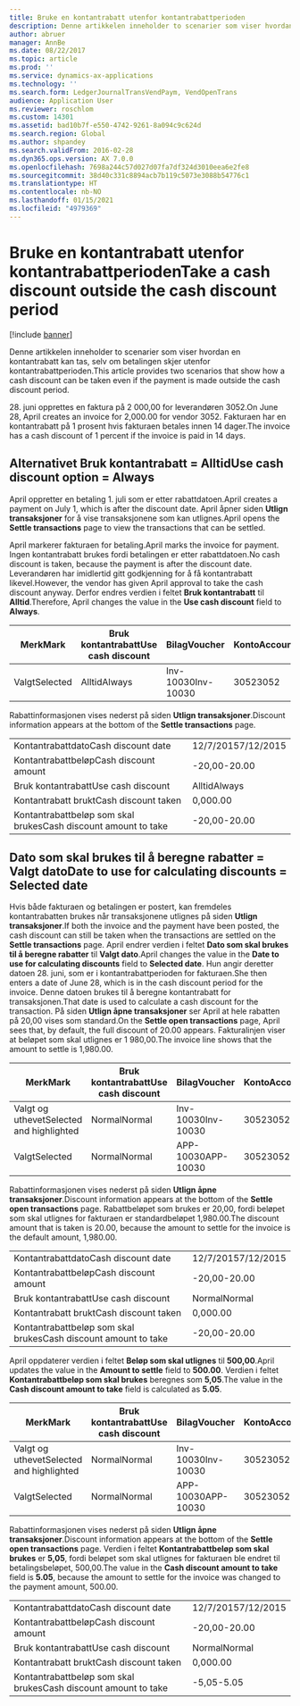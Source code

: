 ```yaml
---
title: Bruke en kontantrabatt utenfor kontantrabattperioden
description: Denne artikkelen inneholder to scenarier som viser hvordan en kontantrabatt kan tas, selv om betalingen skjer utenfor kontantrabattperioden.
author: abruer
manager: AnnBe
ms.date: 08/22/2017
ms.topic: article
ms.prod: ''
ms.service: dynamics-ax-applications
ms.technology: ''
ms.search.form: LedgerJournalTransVendPaym, VendOpenTrans
audience: Application User
ms.reviewer: roschlom
ms.custom: 14301
ms.assetid: bad10b7f-e550-4742-9261-8a094c9c624d
ms.search.region: Global
ms.author: shpandey
ms.search.validFrom: 2016-02-28
ms.dyn365.ops.version: AX 7.0.0
ms.openlocfilehash: 7698a244c57d027d07fa7df324d3010eea6e2fe8
ms.sourcegitcommit: 38d40c331c8894acb7b119c5073e3088b54776c1
ms.translationtype: HT
ms.contentlocale: nb-NO
ms.lasthandoff: 01/15/2021
ms.locfileid: "4979369"
---
```

# <a name="take-a-cash-discount-outside-the-cash-discount-period"></a><span data-ttu-id="84f47-103">Bruke en kontantrabatt utenfor kontantrabattperioden</span><span class="sxs-lookup"><span data-stu-id="84f47-103">Take a cash discount outside the cash discount period</span></span>

[!include [banner](../includes/banner.md)]

<span data-ttu-id="84f47-104">Denne artikkelen inneholder to scenarier som viser hvordan en kontantrabatt kan tas, selv om betalingen skjer utenfor kontantrabattperioden.</span><span class="sxs-lookup"><span data-stu-id="84f47-104">This article provides two scenarios that show how a cash discount can be taken even if the payment is made outside the cash discount period.</span></span>

<span data-ttu-id="84f47-105">28. juni opprettes en faktura på 2 000,00 for leverandøren 3052.</span><span class="sxs-lookup"><span data-stu-id="84f47-105">On June 28, April creates an invoice for 2,000.00 for vendor 3052.</span></span> <span data-ttu-id="84f47-106">Fakturaen har en kontantrabatt på 1 prosent hvis fakturaen betales innen 14 dager.</span><span class="sxs-lookup"><span data-stu-id="84f47-106">The invoice has a cash discount of 1 percent if the invoice is paid in 14 days.</span></span>

## <a name="use-cash-discount-option--always"></a><span data-ttu-id="84f47-107">Alternativet Bruk kontantrabatt = Alltid</span><span class="sxs-lookup"><span data-stu-id="84f47-107">Use cash discount option = Always</span></span>
<span data-ttu-id="84f47-108">April oppretter en betaling 1. juli som er etter rabattdatoen.</span><span class="sxs-lookup"><span data-stu-id="84f47-108">April creates a payment on July 1, which is after the discount date.</span></span> <span data-ttu-id="84f47-109">April åpner siden **Utlign transaksjoner** for å vise transaksjonene som kan utlignes.</span><span class="sxs-lookup"><span data-stu-id="84f47-109">April opens the **Settle transactions** page to view the transactions that can be settled.</span></span> 

<span data-ttu-id="84f47-110">April markerer fakturaen for betaling.</span><span class="sxs-lookup"><span data-stu-id="84f47-110">April marks the invoice for payment.</span></span> <span data-ttu-id="84f47-111">Ingen kontantrabatt brukes fordi betalingen er etter rabattdatoen.</span><span class="sxs-lookup"><span data-stu-id="84f47-111">No cash discount is taken, because the payment is after the discount date.</span></span> <span data-ttu-id="84f47-112">Leverandøren har imidlertid gitt godkjenning for å få kontantrabatt likevel.</span><span class="sxs-lookup"><span data-stu-id="84f47-112">However, the vendor has given April approval to take the cash discount anyway.</span></span> <span data-ttu-id="84f47-113">Derfor endres verdien i feltet **Bruk kontantrabatt** til **Alltid**.</span><span class="sxs-lookup"><span data-stu-id="84f47-113">Therefore, April changes the value in the **Use cash discount** field to **Always**.</span></span>

| <span data-ttu-id="84f47-114">Merk</span><span class="sxs-lookup"><span data-stu-id="84f47-114">Mark</span></span>     | <span data-ttu-id="84f47-115">Bruk kontantrabatt</span><span class="sxs-lookup"><span data-stu-id="84f47-115">Use cash discount</span></span> | <span data-ttu-id="84f47-116">Bilag</span><span class="sxs-lookup"><span data-stu-id="84f47-116">Voucher</span></span>   | <span data-ttu-id="84f47-117">Konto</span><span class="sxs-lookup"><span data-stu-id="84f47-117">Account</span></span> | <span data-ttu-id="84f47-118">Kontantrabattdato</span><span class="sxs-lookup"><span data-stu-id="84f47-118">Cash discount date</span></span> | <span data-ttu-id="84f47-119">Forfallsdato</span><span class="sxs-lookup"><span data-stu-id="84f47-119">Due date</span></span>  | <span data-ttu-id="84f47-120">Faktura</span><span class="sxs-lookup"><span data-stu-id="84f47-120">Invoice</span></span> | <span data-ttu-id="84f47-121">Beløp i transaksjonsvaluta</span><span class="sxs-lookup"><span data-stu-id="84f47-121">Amount in transaction currency</span></span> | <span data-ttu-id="84f47-122">Valuta</span><span class="sxs-lookup"><span data-stu-id="84f47-122">Currency</span></span> | <span data-ttu-id="84f47-123">Beløp som skal utlignes</span><span class="sxs-lookup"><span data-stu-id="84f47-123">Amount to settle</span></span> |
|----------|-------------------|-----------|---------|--------------------|-----------|---------|--------------------------------|----------|------------------|
| <span data-ttu-id="84f47-124">Valgt</span><span class="sxs-lookup"><span data-stu-id="84f47-124">Selected</span></span> | <span data-ttu-id="84f47-125">Alltid</span><span class="sxs-lookup"><span data-stu-id="84f47-125">Always</span></span>            | <span data-ttu-id="84f47-126">Inv-10030</span><span class="sxs-lookup"><span data-stu-id="84f47-126">Inv-10030</span></span> | <span data-ttu-id="84f47-127">3052</span><span class="sxs-lookup"><span data-stu-id="84f47-127">3052</span></span>    | <span data-ttu-id="84f47-128">28/6/2015</span><span class="sxs-lookup"><span data-stu-id="84f47-128">6/28/2015</span></span>          | <span data-ttu-id="84f47-129">12/7/2015</span><span class="sxs-lookup"><span data-stu-id="84f47-129">7/12/2015</span></span> | <span data-ttu-id="84f47-130">10030</span><span class="sxs-lookup"><span data-stu-id="84f47-130">10030</span></span>   | <span data-ttu-id="84f47-131">-2 000,00</span><span class="sxs-lookup"><span data-stu-id="84f47-131">-2,000.00</span></span>                      | <span data-ttu-id="84f47-132">USD</span><span class="sxs-lookup"><span data-stu-id="84f47-132">USD</span></span>      | <span data-ttu-id="84f47-133">-1 980,00</span><span class="sxs-lookup"><span data-stu-id="84f47-133">-1,980.00</span></span>        |

<span data-ttu-id="84f47-134">Rabattinformasjonen vises nederst på siden **Utlign transaksjoner**.</span><span class="sxs-lookup"><span data-stu-id="84f47-134">Discount information appears at the bottom of the **Settle transactions** page.</span></span>

|                              |           |
|------------------------------|-----------|
| <span data-ttu-id="84f47-135">Kontantrabattdato</span><span class="sxs-lookup"><span data-stu-id="84f47-135">Cash discount date</span></span>           | <span data-ttu-id="84f47-136">12/7/2015</span><span class="sxs-lookup"><span data-stu-id="84f47-136">7/12/2015</span></span> |
| <span data-ttu-id="84f47-137">Kontantrabattbeløp</span><span class="sxs-lookup"><span data-stu-id="84f47-137">Cash discount amount</span></span>         | <span data-ttu-id="84f47-138">-20,00</span><span class="sxs-lookup"><span data-stu-id="84f47-138">-20.00</span></span>    |
| <span data-ttu-id="84f47-139">Bruk kontantrabatt</span><span class="sxs-lookup"><span data-stu-id="84f47-139">Use cash discount</span></span>            | <span data-ttu-id="84f47-140">Alltid</span><span class="sxs-lookup"><span data-stu-id="84f47-140">Always</span></span>    |
| <span data-ttu-id="84f47-141">Kontantrabatt brukt</span><span class="sxs-lookup"><span data-stu-id="84f47-141">Cash discount taken</span></span>          | <span data-ttu-id="84f47-142">0,00</span><span class="sxs-lookup"><span data-stu-id="84f47-142">0.00</span></span>      |
| <span data-ttu-id="84f47-143">Kontantrabattbeløp som skal brukes</span><span class="sxs-lookup"><span data-stu-id="84f47-143">Cash discount amount to take</span></span> | <span data-ttu-id="84f47-144">-20,00</span><span class="sxs-lookup"><span data-stu-id="84f47-144">-20.00</span></span>    |

## <a name="date-to-use-for-calculating-discounts--selected-date"></a><span data-ttu-id="84f47-145">Dato som skal brukes til å beregne rabatter = Valgt dato</span><span class="sxs-lookup"><span data-stu-id="84f47-145">Date to use for calculating discounts = Selected date</span></span>
<span data-ttu-id="84f47-146">Hvis både fakturaen og betalingen er postert, kan fremdeles kontantrabatten brukes når transaksjonene utlignes på siden **Utlign transaksjoner**.</span><span class="sxs-lookup"><span data-stu-id="84f47-146">If both the invoice and the payment have been posted, the cash discount can still be taken when the transactions are settled on the **Settle transactions** page.</span></span> <span data-ttu-id="84f47-147">April endrer verdien i feltet **Dato som skal brukes til å beregne rabatter** til **Valgt dato**.</span><span class="sxs-lookup"><span data-stu-id="84f47-147">April changes the value in the **Date to use for calculating discounts** field to **Selected date**.</span></span> <span data-ttu-id="84f47-148">Hun angir deretter datoen 28. juni, som er i kontantrabattperioden for fakturaen.</span><span class="sxs-lookup"><span data-stu-id="84f47-148">She then enters a date of June 28, which is in the cash discount period for the invoice.</span></span> <span data-ttu-id="84f47-149">Denne datoen brukes til å beregne kontantrabatt for transaksjonen.</span><span class="sxs-lookup"><span data-stu-id="84f47-149">That date is used to calculate a cash discount for the transaction.</span></span> <span data-ttu-id="84f47-150">På siden **Utlign åpne transaksjoner** ser April at hele rabatten på 20,00 vises som standard.</span><span class="sxs-lookup"><span data-stu-id="84f47-150">On the **Settle open transactions** page, April sees that, by default, the full discount of 20.00 appears.</span></span> <span data-ttu-id="84f47-151">Fakturalinjen viser at beløpet som skal utlignes er 1 980,00.</span><span class="sxs-lookup"><span data-stu-id="84f47-151">The invoice line shows that the amount to settle is 1,980.00.</span></span>

| <span data-ttu-id="84f47-152">Merk</span><span class="sxs-lookup"><span data-stu-id="84f47-152">Mark</span></span>                     | <span data-ttu-id="84f47-153">Bruk kontantrabatt</span><span class="sxs-lookup"><span data-stu-id="84f47-153">Use cash discount</span></span> | <span data-ttu-id="84f47-154">Bilag</span><span class="sxs-lookup"><span data-stu-id="84f47-154">Voucher</span></span>   | <span data-ttu-id="84f47-155">Konto</span><span class="sxs-lookup"><span data-stu-id="84f47-155">Account</span></span> | <span data-ttu-id="84f47-156">Kontantrabattdato</span><span class="sxs-lookup"><span data-stu-id="84f47-156">Cash discount date</span></span> | <span data-ttu-id="84f47-157">Forfallsdato</span><span class="sxs-lookup"><span data-stu-id="84f47-157">Due date</span></span>  | <span data-ttu-id="84f47-158">Faktura</span><span class="sxs-lookup"><span data-stu-id="84f47-158">Invoice</span></span> | <span data-ttu-id="84f47-159">Beløp i transaksjonsvaluta</span><span class="sxs-lookup"><span data-stu-id="84f47-159">Amount in transaction currency</span></span> | <span data-ttu-id="84f47-160">Valuta</span><span class="sxs-lookup"><span data-stu-id="84f47-160">Currency</span></span> | <span data-ttu-id="84f47-161">Beløp som skal utlignes</span><span class="sxs-lookup"><span data-stu-id="84f47-161">Amount to settle</span></span> |
|--------------------------|-------------------|-----------|---------|--------------------|-----------|---------|--------------------------------|----------|------------------|
| <span data-ttu-id="84f47-162">Valgt og uthevet</span><span class="sxs-lookup"><span data-stu-id="84f47-162">Selected and highlighted</span></span> | <span data-ttu-id="84f47-163">Normal</span><span class="sxs-lookup"><span data-stu-id="84f47-163">Normal</span></span>            | <span data-ttu-id="84f47-164">Inv-10030</span><span class="sxs-lookup"><span data-stu-id="84f47-164">Inv-10030</span></span> | <span data-ttu-id="84f47-165">3052</span><span class="sxs-lookup"><span data-stu-id="84f47-165">3052</span></span>    | <span data-ttu-id="84f47-166">28/6/2015</span><span class="sxs-lookup"><span data-stu-id="84f47-166">6/28/2015</span></span>          | <span data-ttu-id="84f47-167">12/7/2015</span><span class="sxs-lookup"><span data-stu-id="84f47-167">7/12/2015</span></span> | <span data-ttu-id="84f47-168">10030</span><span class="sxs-lookup"><span data-stu-id="84f47-168">10030</span></span>   | <span data-ttu-id="84f47-169">-2 000,00</span><span class="sxs-lookup"><span data-stu-id="84f47-169">-2,000.00</span></span>                      | <span data-ttu-id="84f47-170">USD</span><span class="sxs-lookup"><span data-stu-id="84f47-170">USD</span></span>      | <span data-ttu-id="84f47-171">-1 980,00</span><span class="sxs-lookup"><span data-stu-id="84f47-171">-1,980.00</span></span>        |
| <span data-ttu-id="84f47-172">Valgt</span><span class="sxs-lookup"><span data-stu-id="84f47-172">Selected</span></span>                 | <span data-ttu-id="84f47-173">Normal</span><span class="sxs-lookup"><span data-stu-id="84f47-173">Normal</span></span>            | <span data-ttu-id="84f47-174">APP-10030</span><span class="sxs-lookup"><span data-stu-id="84f47-174">APP-10030</span></span> | <span data-ttu-id="84f47-175">3052</span><span class="sxs-lookup"><span data-stu-id="84f47-175">3052</span></span>    | <span data-ttu-id="84f47-176">15/7/2015</span><span class="sxs-lookup"><span data-stu-id="84f47-176">7/15/2015</span></span>          | <span data-ttu-id="84f47-177">15/7/2015</span><span class="sxs-lookup"><span data-stu-id="84f47-177">7/15/2015</span></span> |         | <span data-ttu-id="84f47-178">500,00</span><span class="sxs-lookup"><span data-stu-id="84f47-178">500.00</span></span>                         | <span data-ttu-id="84f47-179">USD</span><span class="sxs-lookup"><span data-stu-id="84f47-179">USD</span></span>      | <span data-ttu-id="84f47-180">500,00</span><span class="sxs-lookup"><span data-stu-id="84f47-180">500.00</span></span>           |

<span data-ttu-id="84f47-181">Rabattinformasjonen vises nederst på siden **Utlign åpne transaksjoner**.</span><span class="sxs-lookup"><span data-stu-id="84f47-181">Discount information appears at the bottom of the **Settle open transactions** page.</span></span> <span data-ttu-id="84f47-182">Rabattbeløpet som brukes er 20,00, fordi beløpet som skal utlignes for fakturaen er standardbeløpet 1,980.00.</span><span class="sxs-lookup"><span data-stu-id="84f47-182">The discount amount that is taken is 20.00, because the amount to settle for the invoice is the default amount, 1,980.00.</span></span>

|                              |           |
|------------------------------|-----------|
| <span data-ttu-id="84f47-183">Kontantrabattdato</span><span class="sxs-lookup"><span data-stu-id="84f47-183">Cash discount date</span></span>           | <span data-ttu-id="84f47-184">12/7/2015</span><span class="sxs-lookup"><span data-stu-id="84f47-184">7/12/2015</span></span> |
| <span data-ttu-id="84f47-185">Kontantrabattbeløp</span><span class="sxs-lookup"><span data-stu-id="84f47-185">Cash discount amount</span></span>         | <span data-ttu-id="84f47-186">-20,00</span><span class="sxs-lookup"><span data-stu-id="84f47-186">-20.00</span></span>    |
| <span data-ttu-id="84f47-187">Bruk kontantrabatt</span><span class="sxs-lookup"><span data-stu-id="84f47-187">Use cash discount</span></span>            | <span data-ttu-id="84f47-188">Normal</span><span class="sxs-lookup"><span data-stu-id="84f47-188">Normal</span></span>    |
| <span data-ttu-id="84f47-189">Kontantrabatt brukt</span><span class="sxs-lookup"><span data-stu-id="84f47-189">Cash discount taken</span></span>          | <span data-ttu-id="84f47-190">0,00</span><span class="sxs-lookup"><span data-stu-id="84f47-190">0.00</span></span>      |
| <span data-ttu-id="84f47-191">Kontantrabattbeløp som skal brukes</span><span class="sxs-lookup"><span data-stu-id="84f47-191">Cash discount amount to take</span></span> | <span data-ttu-id="84f47-192">-20,00</span><span class="sxs-lookup"><span data-stu-id="84f47-192">-20.00</span></span>    |

<span data-ttu-id="84f47-193">April oppdaterer verdien i feltet **Beløp som skal utlignes** til **500,00**.</span><span class="sxs-lookup"><span data-stu-id="84f47-193">April updates the value in the **Amount to settle** field to **500.00**.</span></span> <span data-ttu-id="84f47-194">Verdien i feltet **Kontantrabattbeløp som skal brukes** beregnes som **5,05**.</span><span class="sxs-lookup"><span data-stu-id="84f47-194">The value in the **Cash discount amount to take** field is calculated as **5.05**.</span></span>

| <span data-ttu-id="84f47-195">Merk</span><span class="sxs-lookup"><span data-stu-id="84f47-195">Mark</span></span>                     | <span data-ttu-id="84f47-196">Bruk kontantrabatt</span><span class="sxs-lookup"><span data-stu-id="84f47-196">Use cash discount</span></span> | <span data-ttu-id="84f47-197">Bilag</span><span class="sxs-lookup"><span data-stu-id="84f47-197">Voucher</span></span>   | <span data-ttu-id="84f47-198">Konto</span><span class="sxs-lookup"><span data-stu-id="84f47-198">Account</span></span> | <span data-ttu-id="84f47-199">Dato</span><span class="sxs-lookup"><span data-stu-id="84f47-199">Date</span></span>      | <span data-ttu-id="84f47-200">Forfallsdato</span><span class="sxs-lookup"><span data-stu-id="84f47-200">Due date</span></span>  | <span data-ttu-id="84f47-201">Faktura</span><span class="sxs-lookup"><span data-stu-id="84f47-201">Invoice</span></span> | <span data-ttu-id="84f47-202">Beløp i transaksjonsvaluta</span><span class="sxs-lookup"><span data-stu-id="84f47-202">Amount in transaction currency</span></span> | <span data-ttu-id="84f47-203">Valuta</span><span class="sxs-lookup"><span data-stu-id="84f47-203">Currency</span></span> | <span data-ttu-id="84f47-204">Beløp som skal utlignes</span><span class="sxs-lookup"><span data-stu-id="84f47-204">Amount to settle</span></span> |
|--------------------------|-------------------|-----------|---------|-----------|-----------|---------|--------------------------------|----------|------------------|
| <span data-ttu-id="84f47-205">Valgt og uthevet</span><span class="sxs-lookup"><span data-stu-id="84f47-205">Selected and highlighted</span></span> | <span data-ttu-id="84f47-206">Normal</span><span class="sxs-lookup"><span data-stu-id="84f47-206">Normal</span></span>            | <span data-ttu-id="84f47-207">Inv-10030</span><span class="sxs-lookup"><span data-stu-id="84f47-207">Inv-10030</span></span> | <span data-ttu-id="84f47-208">3052</span><span class="sxs-lookup"><span data-stu-id="84f47-208">3052</span></span>    | <span data-ttu-id="84f47-209">28/6/2015</span><span class="sxs-lookup"><span data-stu-id="84f47-209">6/28/2015</span></span> | <span data-ttu-id="84f47-210">12/7/2015</span><span class="sxs-lookup"><span data-stu-id="84f47-210">7/12/2015</span></span> | <span data-ttu-id="84f47-211">10030</span><span class="sxs-lookup"><span data-stu-id="84f47-211">10030</span></span>   | <span data-ttu-id="84f47-212">2 000,00</span><span class="sxs-lookup"><span data-stu-id="84f47-212">2,000.00</span></span>                       | <span data-ttu-id="84f47-213">USD</span><span class="sxs-lookup"><span data-stu-id="84f47-213">USD</span></span>      | <span data-ttu-id="84f47-214">-500,00</span><span class="sxs-lookup"><span data-stu-id="84f47-214">-500.00</span></span>          |
| <span data-ttu-id="84f47-215">Valgt</span><span class="sxs-lookup"><span data-stu-id="84f47-215">Selected</span></span>                 | <span data-ttu-id="84f47-216">Normal</span><span class="sxs-lookup"><span data-stu-id="84f47-216">Normal</span></span>            | <span data-ttu-id="84f47-217">APP-10030</span><span class="sxs-lookup"><span data-stu-id="84f47-217">APP-10030</span></span> | <span data-ttu-id="84f47-218">3052</span><span class="sxs-lookup"><span data-stu-id="84f47-218">3052</span></span>    | <span data-ttu-id="84f47-219">15/7/2015</span><span class="sxs-lookup"><span data-stu-id="84f47-219">7/15/2015</span></span> | <span data-ttu-id="84f47-220">15/7/2015</span><span class="sxs-lookup"><span data-stu-id="84f47-220">7/15/2015</span></span> |         | <span data-ttu-id="84f47-221">500,00</span><span class="sxs-lookup"><span data-stu-id="84f47-221">500.00</span></span>                         | <span data-ttu-id="84f47-222">USD</span><span class="sxs-lookup"><span data-stu-id="84f47-222">USD</span></span>      | <span data-ttu-id="84f47-223">500,00</span><span class="sxs-lookup"><span data-stu-id="84f47-223">500.00</span></span>           |

<span data-ttu-id="84f47-224">Rabattinformasjonen vises nederst på siden **Utlign åpne transaksjoner**.</span><span class="sxs-lookup"><span data-stu-id="84f47-224">Discount information appears at the bottom of the **Settle open transactions** page.</span></span> <span data-ttu-id="84f47-225">Verdien i feltet **Kontantrabattbeløp som skal brukes** er **5,05**, fordi beløpet som skal utlignes for fakturaen ble endret til betalingsbeløpet, 500,00.</span><span class="sxs-lookup"><span data-stu-id="84f47-225">The value in the **Cash discount amount to take** field is **5.05**, because the amount to settle for the invoice was changed to the payment amount, 500.00.</span></span>

|                              |           |
|------------------------------|-----------|
| <span data-ttu-id="84f47-226">Kontantrabattdato</span><span class="sxs-lookup"><span data-stu-id="84f47-226">Cash discount date</span></span>           | <span data-ttu-id="84f47-227">12/7/2015</span><span class="sxs-lookup"><span data-stu-id="84f47-227">7/12/2015</span></span> |
| <span data-ttu-id="84f47-228">Kontantrabattbeløp</span><span class="sxs-lookup"><span data-stu-id="84f47-228">Cash discount amount</span></span>         | <span data-ttu-id="84f47-229">-20,00</span><span class="sxs-lookup"><span data-stu-id="84f47-229">-20.00</span></span>    |
| <span data-ttu-id="84f47-230">Bruk kontantrabatt</span><span class="sxs-lookup"><span data-stu-id="84f47-230">Use cash discount</span></span>            | <span data-ttu-id="84f47-231">Normal</span><span class="sxs-lookup"><span data-stu-id="84f47-231">Normal</span></span>    |
| <span data-ttu-id="84f47-232">Kontantrabatt brukt</span><span class="sxs-lookup"><span data-stu-id="84f47-232">Cash discount taken</span></span>          | <span data-ttu-id="84f47-233">0,00</span><span class="sxs-lookup"><span data-stu-id="84f47-233">0.00</span></span>      |
| <span data-ttu-id="84f47-234">Kontantrabattbeløp som skal brukes</span><span class="sxs-lookup"><span data-stu-id="84f47-234">Cash discount amount to take</span></span> | <span data-ttu-id="84f47-235">-5,05</span><span class="sxs-lookup"><span data-stu-id="84f47-235">-5.05</span></span>     |





